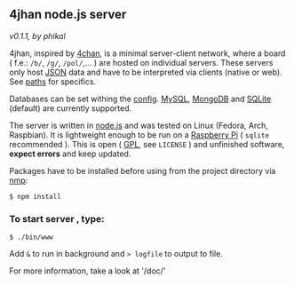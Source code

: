 ## 4jhan node.js server

*v0.1.1, by phikal*

4jhan, inspired by [4chan](http://www.4chan.org/),
is a minimal server-client network, where a board ( f.e.: `/b/`, `/g/`, `/pol/`,... )
are hosted on individual servers.
These servers only host [JSON](http://www.json.org/) data and have to be interpreted via clients (native or web). See [paths](#path) for specifics.

Databases can be set withing the [config](#config).
[MySQL](http://www.mysql.com/), [MongoDB](http://www.mongodb.org/) and [SQLite](http://www.sqlite.org/) (default) are currently supported.

The server is written in [node.js](http://nodejs.org/) and was tested on Linux (Fedora, Arch, Raspbian). 
It is lightweight enough to be run on a [Raspberry Pi](http://www.raspberrypi.org/) ( `sqlite` recommended ).
This is open ( [GPL](/LICENSE), see `LICENSE` ) and unfinished software, **expect errors** and keep updated.

Packages have to be installed before using from the project directory via [nmp](https://www.npmjs.com/):

`$ npm install`

### To start server , type: <a name="start"></a>

`$ ./bin/www`

Add `&` to run in background and `> logfile` to output to file.

For more information, take a look at '/doc/'